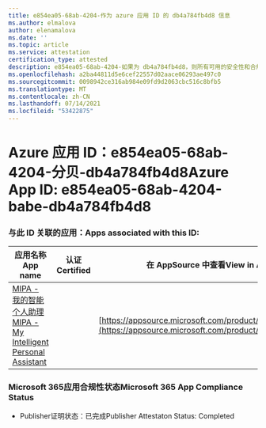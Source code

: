 ```yaml
---
title: e854ea05-68ab-4204-作为 azure 应用 ID 的 db4a784fb4d8 信息
ms.author: elmalova
author: elenamalova
ms.date: ''
ms.topic: article
ms.service: attestation
certification_type: attested
description: e854ea05-68ab-4204-如果为 db4a784fb4d8，则所有可用的安全性和合规性信息。
ms.openlocfilehash: a2ba44811d5e6cef22557d02aace06293ae497c0
ms.sourcegitcommit: 0098942ce316ab984e09fd9d2063cbc516c8bfb5
ms.translationtype: MT
ms.contentlocale: zh-CN
ms.lasthandoff: 07/14/2021
ms.locfileid: "53422875"
---
```

# <a name="azure-app-id-e854ea05-68ab-4204-babe-db4a784fb4d8"></a><span data-ttu-id="6ae1f-103">Azure 应用 ID：e854ea05-68ab-4204-分贝-db4a784fb4d8</span><span class="sxs-lookup"><span data-stu-id="6ae1f-103">Azure App ID: e854ea05-68ab-4204-babe-db4a784fb4d8</span></span>


### <a name="apps-associated-with-this-id"></a><span data-ttu-id="6ae1f-104">与此 ID 关联的应用：</span><span class="sxs-lookup"><span data-stu-id="6ae1f-104">Apps associated with this ID:</span></span>
| <span data-ttu-id="6ae1f-105">**应用名称**</span><span class="sxs-lookup"><span data-stu-id="6ae1f-105">**App name**</span></span> | <span data-ttu-id="6ae1f-106">**认证**</span><span class="sxs-lookup"><span data-stu-id="6ae1f-106">**Certified**</span></span> | <span data-ttu-id="6ae1f-107">**在 AppSource 中查看**</span><span class="sxs-lookup"><span data-stu-id="6ae1f-107">**View in AppSource**</span></span> |
|-|-|-|
| [<span data-ttu-id="6ae1f-108">MIPA - 我的智能个人助理</span><span class="sxs-lookup"><span data-stu-id="6ae1f-108">MIPA - My Intelligent Personal Assistant</span></span>](https://docs.microsoft.com/en-us/microsoft-365-app-certification/forward/17859280.mipa) |  | [https://appsource.microsoft.com/product/office/17859280.mipa](https://appsource.microsoft.com/product/office/17859280.mipa) |

### <a name="microsoft-365-app-compliance-status"></a><span data-ttu-id="6ae1f-109">Microsoft 365应用合规性状态</span><span class="sxs-lookup"><span data-stu-id="6ae1f-109">Microsoft 365 App Compliance Status</span></span>
- <span data-ttu-id="6ae1f-110">Publisher证明状态：已完成</span><span class="sxs-lookup"><span data-stu-id="6ae1f-110">Publisher Attestaton Status: Completed</span></span>
